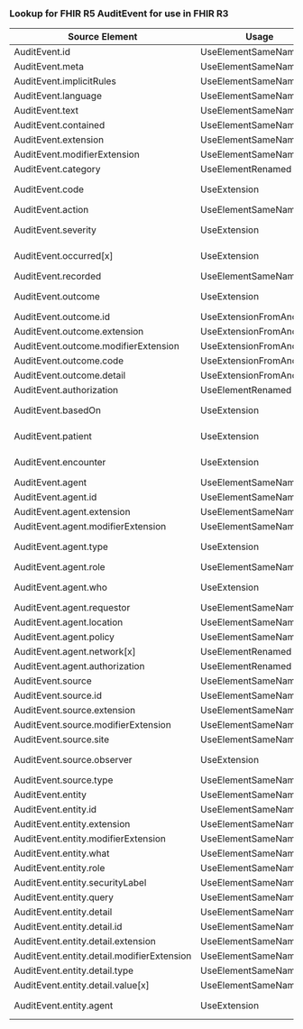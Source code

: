 ### Lookup for FHIR R5 AuditEvent for use in FHIR R3

| Source Element | Usage | Target |
| -------------- | ----- | ------ |
| AuditEvent.id | UseElementSameName | AuditEvent.id |
| AuditEvent.meta | UseElementSameName | AuditEvent.meta |
| AuditEvent.implicitRules | UseElementSameName | AuditEvent.implicitRules |
| AuditEvent.language | UseElementSameName | AuditEvent.language |
| AuditEvent.text | UseElementSameName | AuditEvent.text |
| AuditEvent.contained | UseElementSameName | AuditEvent.contained |
| AuditEvent.extension | UseElementSameName | AuditEvent.extension |
| AuditEvent.modifierExtension | UseElementSameName | AuditEvent.modifierExtension |
| AuditEvent.category | UseElementRenamed | AuditEvent.type |
| AuditEvent.code | UseExtension | http://hl7.org/fhir/5.0/StructureDefinition/extension-AuditEvent.code |
| AuditEvent.action | UseElementSameName | AuditEvent.action |
| AuditEvent.severity | UseExtension | http://hl7.org/fhir/5.0/StructureDefinition/extension-AuditEvent.severity |
| AuditEvent.occurred[x] | UseExtension | http://hl7.org/fhir/5.0/StructureDefinition/extension-AuditEvent.occurred |
| AuditEvent.recorded | UseElementSameName | AuditEvent.recorded |
| AuditEvent.outcome | UseExtension | http://hl7.org/fhir/5.0/StructureDefinition/extension-AuditEvent.outcome |
| AuditEvent.outcome.id | UseExtensionFromAncestor | - |
| AuditEvent.outcome.extension | UseExtensionFromAncestor | - |
| AuditEvent.outcome.modifierExtension | UseExtensionFromAncestor | - |
| AuditEvent.outcome.code | UseExtensionFromAncestor | - |
| AuditEvent.outcome.detail | UseExtensionFromAncestor | - |
| AuditEvent.authorization | UseElementRenamed | AuditEvent.purposeOfEvent |
| AuditEvent.basedOn | UseExtension | http://hl7.org/fhir/5.0/StructureDefinition/extension-AuditEvent.basedOn |
| AuditEvent.patient | UseExtension | http://hl7.org/fhir/5.0/StructureDefinition/extension-AuditEvent.patient |
| AuditEvent.encounter | UseExtension | http://hl7.org/fhir/5.0/StructureDefinition/extension-AuditEvent.encounter |
| AuditEvent.agent | UseElementSameName | AuditEvent.agent |
| AuditEvent.agent.id | UseElementSameName | AuditEvent.agent.id |
| AuditEvent.agent.extension | UseElementSameName | AuditEvent.agent.extension |
| AuditEvent.agent.modifierExtension | UseElementSameName | AuditEvent.agent.modifierExtension |
| AuditEvent.agent.type | UseExtension | http://hl7.org/fhir/5.0/StructureDefinition/extension-AuditEvent.agent.type |
| AuditEvent.agent.role | UseElementSameName | AuditEvent.agent.role |
| AuditEvent.agent.who | UseExtension | http://hl7.org/fhir/5.0/StructureDefinition/extension-AuditEvent.agent.who |
| AuditEvent.agent.requestor | UseElementSameName | AuditEvent.agent.requestor |
| AuditEvent.agent.location | UseElementSameName | AuditEvent.agent.location |
| AuditEvent.agent.policy | UseElementSameName | AuditEvent.agent.policy |
| AuditEvent.agent.network[x] | UseElementRenamed | AuditEvent.agent.network |
| AuditEvent.agent.authorization | UseElementRenamed | AuditEvent.agent.purposeOfUse |
| AuditEvent.source | UseElementSameName | AuditEvent.source |
| AuditEvent.source.id | UseElementSameName | AuditEvent.source.id |
| AuditEvent.source.extension | UseElementSameName | AuditEvent.source.extension |
| AuditEvent.source.modifierExtension | UseElementSameName | AuditEvent.source.modifierExtension |
| AuditEvent.source.site | UseElementSameName | AuditEvent.source.site |
| AuditEvent.source.observer | UseExtension | http://hl7.org/fhir/5.0/StructureDefinition/extension-AuditEvent.source.observer |
| AuditEvent.source.type | UseElementSameName | AuditEvent.source.type |
| AuditEvent.entity | UseElementSameName | AuditEvent.entity |
| AuditEvent.entity.id | UseElementSameName | AuditEvent.entity.id |
| AuditEvent.entity.extension | UseElementSameName | AuditEvent.entity.extension |
| AuditEvent.entity.modifierExtension | UseElementSameName | AuditEvent.entity.modifierExtension |
| AuditEvent.entity.what | UseElementSameName | AuditEvent.entity.identifier |
| AuditEvent.entity.role | UseElementSameName | AuditEvent.entity.role |
| AuditEvent.entity.securityLabel | UseElementSameName | AuditEvent.entity.securityLabel |
| AuditEvent.entity.query | UseElementSameName | AuditEvent.entity.query |
| AuditEvent.entity.detail | UseElementSameName | AuditEvent.entity.detail |
| AuditEvent.entity.detail.id | UseElementSameName | AuditEvent.entity.detail.id |
| AuditEvent.entity.detail.extension | UseElementSameName | AuditEvent.entity.detail.extension |
| AuditEvent.entity.detail.modifierExtension | UseElementSameName | AuditEvent.entity.detail.modifierExtension |
| AuditEvent.entity.detail.type | UseElementSameName | AuditEvent.entity.detail.type |
| AuditEvent.entity.detail.value[x] | UseElementSameName | AuditEvent.entity.detail.value |
| AuditEvent.entity.agent | UseExtension | http://hl7.org/fhir/5.0/StructureDefinition/extension-AuditEvent.entity.agent |
